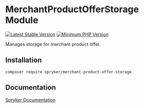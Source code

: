 # MerchantProductOfferStorage Module
[![Latest Stable Version](https://poser.pugx.org/spryker/merchant-product-offer-storage/v/stable.svg)](https://packagist.org/packages/spryker/merchant-product-offer-storage)
[![Minimum PHP Version](https://img.shields.io/badge/php-%3E%3D%207.3-8892BF.svg)](https://php.net/)

Manages storage for merchant product offer.

## Installation

```
composer require spryker/merchant-product-offer-storage
```

## Documentation

[Spryker Documentation](https://academy.spryker.com/developing_with_spryker/module_guide/modules.html)
